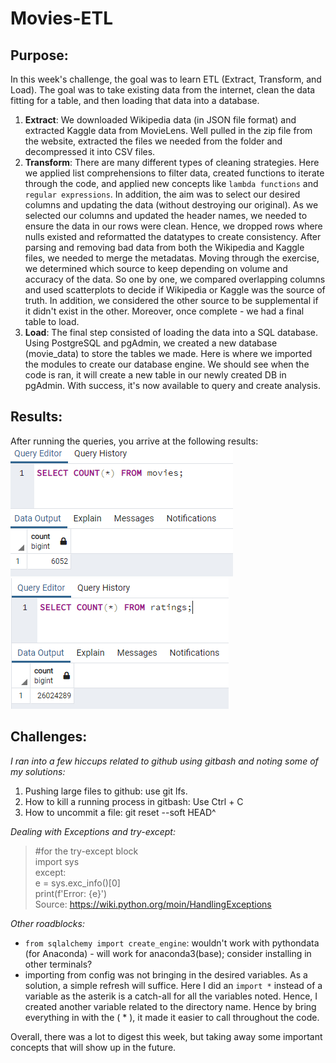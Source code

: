 # Movies-ETL

## Purpose:
In this week's challenge, the goal was to learn ETL (Extract, Transform, and Load). The goal was to take existing data from the internet, clean the data fitting for a table, and then loading that data into a database.

1. **Extract**: We downloaded Wikipedia data (in JSON file format) and extracted Kaggle data from MovieLens. Well pulled in the zip file from the website, extracted the files we needed from the folder and decompressed it into CSV files.
2. **Transform**: There are many different types of cleaning strategies. Here we applied list comprehensions to filter data, created functions to iterate through the code, and applied new concepts like `lambda functions` and `regular expressions`. In addition, the aim was to select our desired columns and updating the data (without destroying our original). As we selected our columns and updated the header names, we needed to ensure the data in our rows were clean. Hence, we dropped rows where nulls existed and reformatted the datatypes to create consistency. After parsing and removing bad data from both the Wikipedia and Kaggle files, we needed to merge the metadatas. Moving through the exercise, we determined which source to keep depending on volume and accuracy of the data. So one by one, we compared overlapping columns and used scatterplots to decide if Wikipedia or Kaggle was the source of truth. In addition, we considered the other source to be supplemental if it didn't exist in the other. Moreover, once complete - we had a final table to load.
3. **Load**: The final step consisted of loading the data into a SQL database. Using PostgreSQL and pgAdmin, we created a new database (movie_data) to store the tables we made. Here is where we imported the modules to create our database engine. We should see when the code is ran, it will create a new table in our newly created DB in pgAdmin. With success, it's now available to query and create analysis.

## Results:
After running the queries, you arrive at the following results: <br>
![](Resources/movies_query.PNG) ![](Resources/ratings_query.PNG)

## Challenges:

*I ran into a few hiccups related to github using gitbash and noting some of my solutions:*<br>
1. Pushing large files to github: use git lfs.
2. How to kill a running process in gitbash: Use Ctrl + C
3. How to uncommit a file: git reset --soft HEAD^ 

*Dealing with Exceptions and try-except:*<br>
>#for the try-except block<br>
>import sys<br>
>except:<br>
>         e = sys.exc_info()[0]<br>
>         print(f'Error: {e}')<br>
>Source: https://wiki.python.org/moin/HandlingExceptions

*Other roadblocks:*<br>
- `from sqlalchemy import create_engine`: wouldn't work with pythondata (for Anaconda) - will work for anaconda3(base); consider installing in other terminals?
- importing from config was not bringing in the desired variables. As a solution, a simple refresh will suffice. Here I did an `import *` instead of a variable as the asterik is
a catch-all for all the variables noted. Hence, I created another variable related to the directory name. Hence by bring everything in with the ( * ), it made it easier to call throughout the code. 
 
 Overall, there was a lot to digest this week, but taking away some important concepts that will show up in the future.

